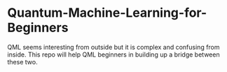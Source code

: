 # Quantum-Machine-Learning-for-Beginners
 QML seems interesting from outside but it is complex and confusing from inside. This repo will help QML beginners in building up a bridge between these two.
